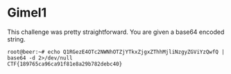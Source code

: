 # Gimel1
This challenge was pretty straightforward. You are given a base64 encoded string.

    root@beer:~# echo Q1RGezE4OTc2NWNhOTZjYTkxZjgxZThhMjliNzgyZGViYzQwfQ | base64 -d 2>/dev/null
	CTF{189765ca96ca91f81e8a29b782debc40}
